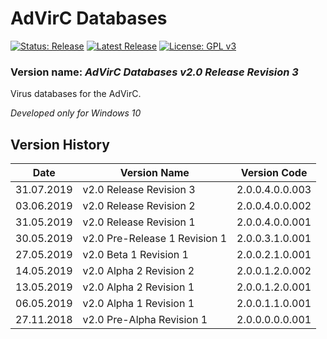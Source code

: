 # AdVirC Databases

[![Status: Release](https://img.shields.io/badge/Status-Release-green.svg?style=for-the-badge)](#)
[![Latest Release](https://img.shields.io/badge/Latest-Release-blue.svg?style=for-the-badge)](https://github.com/MikronT/AdVirCDatabases/releases/latest)
[![License: GPL v3](https://img.shields.io/badge/License-GPL%20v3-black.svg?style=for-the-badge)](https://www.gnu.org/licenses/gpl-3.0)

<!--
[![Status: Pre-Alpha](https://img.shields.io/badge/Status-Pre--Alpha-black.svg?style=for-the-badge)](#)
[![Status: Alpha](https://img.shields.io/badge/Status-Alpha-red.svg?style=for-the-badge)](#)
[![Status: Beta](https://img.shields.io/badge/Status-Beta-orange.svg?style=for-the-badge)](#)
[![Status: Pre-Release](https://img.shields.io/badge/Status-Pre--Release-yellow.svg?style=for-the-badge)](#)
-->

### Version name: *AdVirC Databases v2.0 Release Revision 3*

Virus databases for the AdVirC.

*Developed only for Windows 10*



## Version History
| Date       | Version Name                  | Version Code    |
|------------|-------------------------------|-----------------|
| 31.07.2019 | v2.0 Release Revision 3       | 2.0.0.4.0.0.003 |
| 03.06.2019 | v2.0 Release Revision 2       | 2.0.0.4.0.0.002 |
| 31.05.2019 | v2.0 Release Revision 1       | 2.0.0.4.0.0.001 |
| 30.05.2019 | v2.0 Pre-Release 1 Revision 1 | 2.0.0.3.1.0.001 |
| 27.05.2019 | v2.0 Beta 1 Revision 1        | 2.0.0.2.1.0.001 |
| 14.05.2019 | v2.0 Alpha 2 Revision 2       | 2.0.0.1.2.0.002 |
| 13.05.2019 | v2.0 Alpha 2 Revision 1       | 2.0.0.1.2.0.001 |
| 06.05.2019 | v2.0 Alpha 1 Revision 1       | 2.0.0.1.1.0.001 |
| 27.11.2018 | v2.0 Pre-Alpha Revision 1     | 2.0.0.0.0.0.001 |

<!--
AdVirC Databases v2.0 Alpha 1 Revision 1                  2.0.0.1.1.0.001
AdVirC Databases v2.0 Alpha 2 Revision 144                2.0.0.1.2.0.144
AdVirC Databases v2.0 Beta 1 Revision 16                  2.0.0.2.1.0.016
AdVirC Databases v2.0 Pre-Release 1 Revision 4            2.0.0.3.1.0.004
AdVirC Databases v2.0 Release Revision 742                2.0.0.4.0.0.742

AdVirC Databases v2.0 Beta 1 Revision 14                  2.1.0.2.1.0.014
AdVirC Databases v2.1 Release Revision 114 Nightly 12     2.1.0.4.0.0.114.012
AdVirC Databases v2.1 Release Revision 243                2.1.0.4.0.0.243
-->